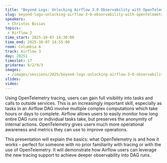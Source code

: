 ```yaml
---
title: "Beyond Logs: Unlocking Airflow 3.0 Observability with OpenTelemetry Traces"
slug: beyond-logs-unlocking-airflow-3-0-observability-with-opentelemetry-traces
speakers:
 - Christos Bisias
topics:
 - Airflow 3
time_start: 2025-10-07 14:30:00
time_end: 2025-10-07 14:55:00
room: Columbia A
track: Airflow 3
day: 20251
timeslot: 17
gridarea: 8/2/9/3
images: 
 - /images/sessions/2025/beyond-logs-unlocking-airflow-3-0-observability-with-opentelemetry-traces.png
slides:
video:
---
```


Using OpenTelemetry tracing, users can gain full visibility into tasks and calls to outside services. This is an increasingly important skill, especially as tasks in an Airflow DAG involve multiple complex computations which take hours or days to complete. Airflow allows users to easily monitor how long entire DAG runs or individual tasks take, but preserves the anonymity of internal actions. OpenTelemetry gives users much more operational awareness and metrics they can use to improve operations.

This presentation will explain the basics: what OpenTelemetry is and how it works – perfect for someone with no prior familiarity with tracing or with the use of OpenTelemetry. It will demonstrate how Airflow users can leverage the new tracing support to achieve deeper observability into DAG runs.